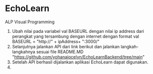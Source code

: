 # EchoLearn
 ALP Visual Programming
1. Ubah nilai pada variabel val BASEURL dengan nilai ip address dari perangkat yang tersambung dengan internet dengan format val BASEURL = "http://" + ipAddress+ ":3000/"
2. Selanjutnya jalankan API dari link berikut dan jalankan langkah-langkahnya sesuai file README.MD "https://github.com/yohanajocelyn/EchoLearnBackend/tree/main"
3. Setelah API berhasil dijalankan aplikasi EchoLearn dapat digunakan.
4. 

